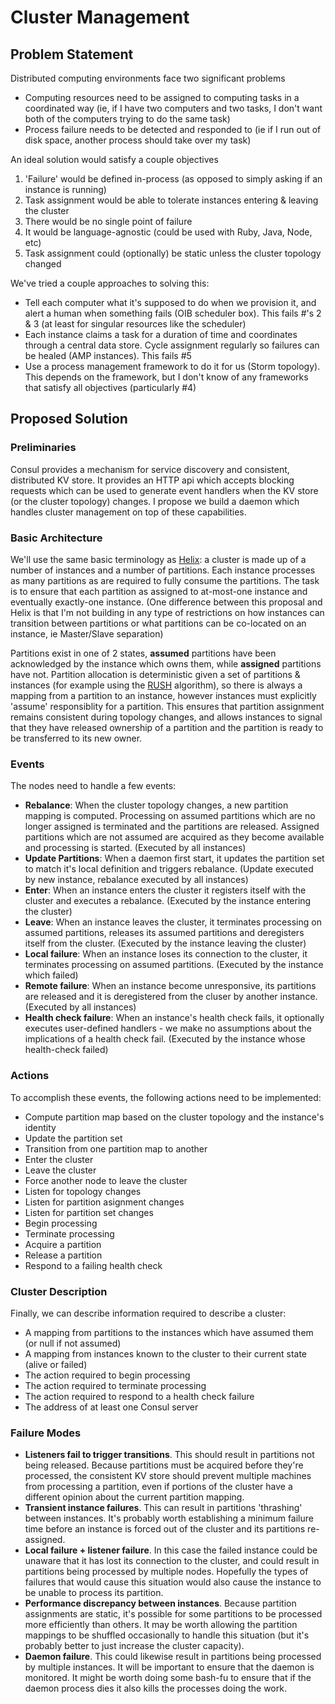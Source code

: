 # Cluster Management

## Problem Statement

Distributed computing environments face two significant problems

* Computing resources need to be assigned to computing tasks in a coordinated way (ie, if I have two computers and two tasks, I don't want both of the computers trying to do the same task)
* Process failure needs to be detected and responded to (ie if I run out of disk space, another process should take over my task)

An ideal solution would satisfy a couple objectives

1. 'Failure' would be defined in-process (as opposed to simply asking if an instance is running)
2. Task assignment would be able to tolerate instances entering & leaving the cluster
3. There would be no single point of failure
4. It would be language-agnostic (could be used with Ruby, Java, Node, etc)
5. Task assignment could (optionally) be static unless the cluster topology changed

We've tried a couple approaches to solving this:

* Tell each computer what it's supposed to do when we provision it, and alert a human when something fails (OIB scheduler box).  This fails #'s 2 & 3 (at least for singular resources like the scheduler)
* Each instance claims a task for a duration of time and coordinates through a central data store.  Cycle assignment regularly so failures can be healed (AMP instances).  This fails #5
* Use a process management framework to do it for us (Storm topology).  This depends on the framework, but I don't know of any frameworks that satisfy all objectives (particularly #4)


## Proposed Solution

### Preliminaries

Consul provides a mechanism for service discovery and consistent, distributed KV store.  It provides an HTTP api which accepts blocking requests which can be used to generate event handlers when the KV store (or the cluster topology) changes.  I propose we build a daemon which handles cluster management on top of these capabilities.

### Basic Architecture

We'll use the same basic terminology as [Helix](http://helix.apache.org/Concepts.html): a cluster is made up of a number of instances and a number of partitions.  Each instance processes as many partitions as are required to fully consume the partitions.  The task is to ensure that each partition as assigned to at-most-one instance and eventually exactly-one instance.  (One difference between this proposal and Helix is that I'm not building in any type of restrictions on how instances can transition between partitions or what partitions can be co-located on an instance, ie Master/Slave separation)

Partitions exist in one of 2 states, __assumed__ partitions have been acknowledged by the instance which owns them, while __assigned__ partitions have not.  Partition allocation is deterministic given a set of partitions & instances (for example using the [RUSH](http://www.ssrc.ucsc.edu/media/papers/honicky-ipdps04.pdf) algorithm), so there is always a mapping from a partition to an instance, however instances must explicitly 'assume' responsiblity for a partition.  This ensures that partition assignment remains consistent during topology changes, and allows instances to signal that they have released ownership of a partition and the partition is ready to be transferred to its new owner.


### Events

The nodes need to handle a few events:
* __Rebalance__: When the cluster topology changes, a new partition mapping is computed.  Processing on assumed partitions which are no longer assigned is terminated and the partitions are released.  Assigned partitions which are not assumed are acquired as they become available and processing is started. (Executed by all instances)
* __Update Partitions__: When a daemon first start, it updates the partition set to match it's local definition and triggers rebalance. (Update executed by new instance, rebalance executed by all instances)
* __Enter__: When an instance enters the cluster it registers itself with the cluster and executes a rebalance. (Executed by the instance entering the cluster)
* __Leave__: When an instance leaves the cluster, it terminates processing on assumed partitions, releases its assumed partitions and deregisters itself from the cluster. (Executed by the instance leaving the cluster)
* __Local failure__: When an instance loses its connection to the cluster, it terminates processing on assumed partitions. (Executed by the instance which failed)
* __Remote failure__: When an instance become unresponsive, its partitions are released and it is deregistered from the cluser by another instance. (Executed by all instances)
* __Health check failure__: When an instance's health check fails, it optionally executes user-defined handlers - we make no assumptions about the implications of a health check fail. (Executed by the instance whose health-check failed)


### Actions

To accomplish these events, the following actions need to be implemented:

* Compute partition map based on the cluster topology and the instance's identity
* Update the partition set
* Transition from one partition map to another
* Enter the cluster
* Leave the cluster
* Force another node to leave the cluster
* Listen for topology changes
* Listen for partition asignment changes
* Listen for partition set changes
* Begin processing
* Terminate processing
* Acquire a partition
* Release a partition
* Respond to a failing health check


### Cluster Description

Finally, we can describe information required to describe a cluster:

* A mapping from partitions to the instances which have assumed them (or null if not assumed)
* A mapping from instances known to the cluster to their current state (alive or failed)
* The action required to begin processing
* The action required to terminate processing
* The action required to respond to a health check failure
* The address of at least one Consul server


### Failure Modes

* __Listeners fail to trigger transitions__.  This should result in partitions not being released.  Because partitions must be acquired before they're processed, the consistent KV store should prevent multiple machines from processing a partition, even if portions of the cluster have a different opinion about the current partition mapping.
* __Transient instance failures__.  This can result in partitions 'thrashing' between instances.  It's probably worth establishing a minimum failure time before an instance is forced out of the cluster and its partitions re-assigned.
* __Local failure + listener failure__.  In this case the failed instance could be unaware that it has lost its connection to the cluster, and could result in partitions being processed by multiple nodes.  Hopefully the types of failures that would cause this situation would also cause the instance to be unable to process its partition.
* __Performance discrepancy between instances__.  Because partition assignments are static, it's possible for some partitions to be processed more efficiently than others.  It may be worth allowing the partition mappings to be shuffled occasionally to handle this situation (but it's probably better to just increase the cluster capacity).
* __Daemon failure__.  This could likewise result in partitions being processed by multiple instances.  It will be important to ensure that the daemon is monitored.  It might be worth doing some bash-fu to ensure that if the daemon process dies it also kills the processes doing the work.